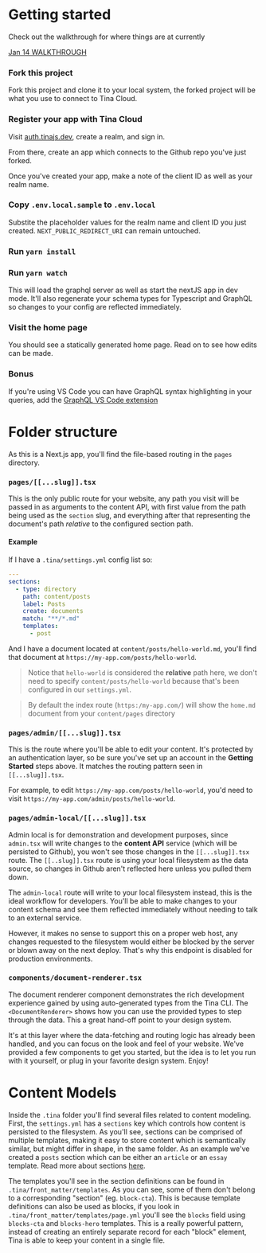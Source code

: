 # Getting started

Check out the walkthrough for where things are at currently

[Jan 14 WALKTHROUGH](https://www.loom.com/share/0c8c463ee83749d6af5ff58615b5bdc4)

### Fork this project

Fork this project and clone it to your local system, the forked project will be what you use to connect to Tina Cloud.

### Register your app with Tina Cloud

Visit [auth.tinajs.dev](https://auth.tinajs.dev/), create a realm, and sign in.

From there, create an app which connects to the Github repo you've just forked.

Once you've created your app, make a note of the client ID as well as your realm name.

### Copy `.env.local.sample` to `.env.local`

Substite the placeholder values for the realm name and client ID you just created. `NEXT_PUBLIC_REDIRECT_URI` can remain untouched.

### Run `yarn install`

### Run `yarn watch`

This will load the graphql server as well as start the nextJS app in dev mode. It'll also regenerate your schema types for Typescript and GraphQL so changes to your config are reflected immediately.

### Visit the home page

You should see a statically generated home page. Read on to see how edits can be made.

### Bonus

If you're using VS Code you can have GraphQL syntax highlighting in your queries, add the [GraphQL VS Code extension](https://marketplace.visualstudio.com/items?itemName=GraphQL.vscode-graphql)

# Folder structure

As this is a Next.js app, you'll find the file-based routing in the `pages` directory.

### `pages/[[...slug]].tsx`

This is the only public route for your website, any path you visit will be passed in as arguments to the content API, with first value from the path being used as the `section` slug, and everything after that representing the document's path _relative_ to the configured section path.

#### Example

If I have a `.tina/settings.yml` config list so:

```yml
---
sections:
  - type: directory
    path: content/posts
    label: Posts
    create: documents
    match: "**/*.md"
    templates:
      - post
```

And I have a document located at `content/posts/hello-world.md`, you'll find that document at `https://my-app.com/posts/hello-world`.

> Notice that `hello-world` is considered the **relative** path here, we don't need to specify `content/posts/hello-world` because that's been configured in our `settings.yml`.

> By default the index route (`https:/my-app.com/`) will show the `home.md` document from your `content/pages` directory

### `pages/admin/[[...slug]].tsx`

This is the route where you'll be able to edit your content. It's protected by an authentication layer, so be sure you've set up an account in the **Getting Started** steps above. It matches the routing pattern seen in `[[...slug]].tsx`.

For example, to edit `https://my-app.com/posts/hello-world`, you'd need to visit `https://my-app.com/admin/posts/hello-world`.

### `pages/admin-local/[[...slug]].tsx`

Admin local is for demonstration and development purposes, since `admin.tsx` will write changes to the **content API** service (which will be persisted to Github), you won't see those changes in the `[[...slug]].tsx` route. The `[[..slug]].tsx` route is using your local filesystem as the data source, so changes in Github aren't reflected here unless you pulled them down.

The `admin-local` route will write to your local filesystem instead, this is the ideal workflow for developers. You'll be able to make changes to your content schema and see them reflected immediately without needing to talk to an external service.

However, it makes no sense to support this on a proper web host, any changes requested to the filesystem would either be blocked by the server or blown away on the next deploy. That's why this endpoint is disabled for production environments.

### `components/document-renderer.tsx`

The document renderer component demonstrates the rich development experience gained by using auto-generated types from the Tina CLI. The `<DocumentRenderer>` shows how you can use the provided types to step through the data. This a great hand-off point to your design system.

It's at this layer where the data-fetching and routing logic has already been handled, and you can focus on the look and feel of your website. We've provided a few components to get you started, but the idea is to let you run with it yourself, or plug in your favorite design system. Enjoy!

# Content Models

Inside the `.tina` folder you'll find several files related to content modeling. First, the `settings.yml` has a `sections` key which controls how content is persisted to the filesystem. As you'll see, sections can be comprised of multiple templates, making it easy to store content which is semantically similar, but might differ in shape, in the same folder. As an example we've created a `posts` section which can be either an `article` or an `essay` template. Read more about sections [here](https://forestry.io/docs/settings/content-sections/).

The templates you'll see in the section definitions can be found in `.tina/front_matter/templates`. As you can see, some of them don't belong to a corresponding "section" (eg. `block-cta`). This is because template definitions can also be used as blocks, if you look in `.tina/front_matter/templates/page.yml` you'll see the `blocks` field using `blocks-cta` and `blocks-hero` templates. This is a really powerful pattern, instead of creating an entirely separate record for each "block" element, Tina is able to keep your content in a single file.
